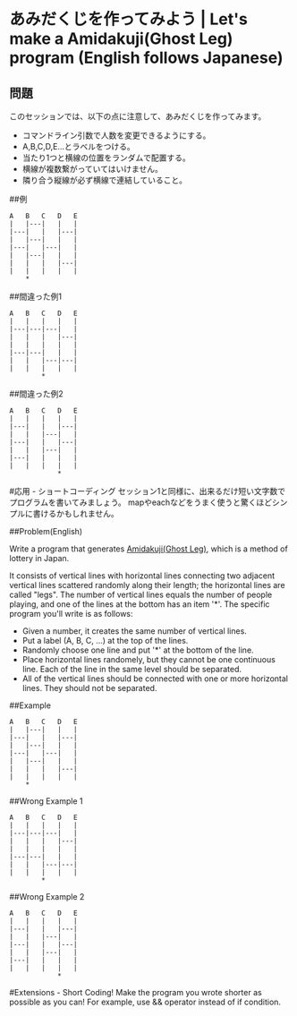 # あみだくじを作ってみよう | Let's make a Amidakuji(Ghost Leg) program (English follows Japanese)

## 問題
このセッションでは、以下の点に注意して、あみだくじを作ってみます。
+   コマンドライン引数で人数を変更できるようにする。
+   A,B,C,D,E...とラベルをつける。
+   当たり1つと横線の位置をランダムで配置する。
+   横線が複数繋がっていてはいけません。
+   隣り合う縦線が必ず横線で連結していること。

##例
```
A   B   C   D   E
|   |---|   |   |
|---|   |   |---|
|   |---|   |   |
|---|   |---|   |
|   |---|   |   |
|   |   |   |---|
|   |   |   |   |
    *
```

##間違った例1
```
A   B   C   D   E
|   |   |   |   |
|---|---|---|   |
|   |   |   |---|
|   |   |   |   |
|---|---|   |   |
|   |   |---|---|
|   |   |   |   |
        *
```

##間違った例2
```
A   B   C   D   E
|   |   |   |   |
|---|   |   |---|
|   |   |---|   |
|---|   |   |---|
|   |   |---|   |
|---|   |   |   |
|   |   |   |   |
            *
```

#応用 - ショートコーディング
セッション1と同様に、出来るだけ短い文字数でプログラムを書いてみましょう。
mapやeachなどをうまく使うと驚くほどシンプルに書けるかもしれません。



##Problem(English)

Write a program that generates [Amidakuji(Ghost Leg)](http://en.wikipedia.org/wiki/Amidakuji), 
which is a method of lottery in Japan.

It consists of vertical lines with horizontal lines connecting two adjacent vertical lines scattered randomly 
along their length; the horizontal lines are called "legs". The number of vertical lines equals the number of people 
playing, and one of the lines at the bottom has an item '*'. The specific program you'll write is as follows:

+   Given a number, it creates the same number of vertical lines.
+   Put a label (A, B, C, ...) at the top of the lines.
+   Randomly choose one line and put '*' at the bottom of the line.
+   Place horizontal lines randomely, but they cannot be one continuous line. Each of the line in the same level should be separated.
+   All of the vertical lines should be connected with one or more horizontal lines. They should not be separated.

##Example
```
A   B   C   D   E
|   |---|   |   |
|---|   |   |---|
|   |---|   |   |
|---|   |---|   |
|   |---|   |   |
|   |   |   |---|
|   |   |   |   |
    *
```

##Wrong Example 1
```
A   B   C   D   E
|   |   |   |   |
|---|---|---|   |
|   |   |   |---|
|   |   |   |   |
|---|---|   |   |
|   |   |---|---|
|   |   |   |   |
        *
```

##Wrong Example 2
```
A   B   C   D   E
|   |   |   |   |
|---|   |   |---|
|   |   |---|   |
|---|   |   |---|
|   |   |---|   |
|---|   |   |   |
|   |   |   |   |
            *
```

#Extensions - Short Coding!
Make the program you wrote shorter as possible as you can! For example, use && operator instead of if condition. 


